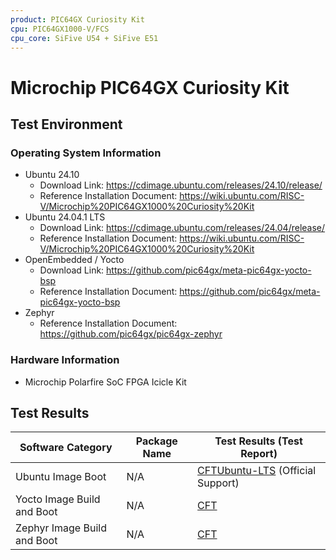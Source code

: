 ```yaml
---
product: PIC64GX Curiosity Kit
cpu: PIC64GX1000-V/FCS
cpu_core: SiFive U54 + SiFive E51
---
```


# Microchip PIC64GX Curiosity Kit

## Test Environment

### Operating System Information

- Ubuntu 24.10
    - Download Link: https://cdimage.ubuntu.com/releases/24.10/release/
    - Reference Installation Document: https://wiki.ubuntu.com/RISC-V/Microchip%20PIC64GX1000%20Curiosity%20Kit
- Ubuntu 24.04.1 LTS
    - Download Link: https://cdimage.ubuntu.com/releases/24.04/release/
    - Reference Installation Document: https://wiki.ubuntu.com/RISC-V/Microchip%20PIC64GX1000%20Curiosity%20Kit
- OpenEmbedded / Yocto
    - Download Link: https://github.com/pic64gx/meta-pic64gx-yocto-bsp
    - Reference Installation Document: https://github.com/pic64gx/meta-pic64gx-yocto-bsp
- Zephyr
    - Reference Installation Document: https://github.com/pic64gx/pic64gx-zephyr

### Hardware Information

- Microchip Polarfire SoC FPGA Icicle Kit

## Test Results

| Software Category           | Package Name | Test Results (Test Report)       |
|-----------------------------|--------------|----------------------------------|
| Ubuntu Image Boot           | N/A          | [CFT][Ubuntu][Ubuntu-LTS] (Official Support) |
| Yocto Image Build and Boot  | N/A          | [CFT][Yocto]                     |
| Zephyr Image Build and Boot | N/A          | [CFT][Zephyr]                    |

[Ubuntu]: ./Ubuntu/README.md
[Ubuntu-LTS]: ./Ubuntu/README_LTS.md
[Yocto]: ./Yocto/README.md
[Zephyr]: ./Zephyr/README.md
